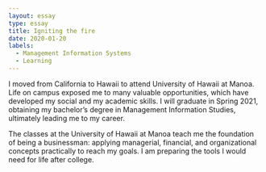 ```yaml
---
layout: essay
type: essay
title: Igniting the fire
date: 2020-01-20
labels:
  - Management Information Systems
  - Learning
---
```


I moved from California to Hawaii to attend University of Hawaii at Manoa. Life on campus exposed me to many valuable opportunities, 
which have developed my social and my academic skills. I will graduate in Spring 2021, obtaining my bachelor’s degree in Management 
Information Studies, ultimately leading me to my career.

The classes at the University of Hawaii at Manoa teach me the foundation of being a businessman: applying managerial, financial, 
and organizational concepts practically to reach my goals. I am preparing the tools I would need for life after college.
